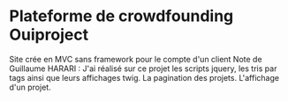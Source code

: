 # Plateforme de crowdfounding Ouiproject
Site crée en MVC sans framework pour le compte d'un client
Note de Guillaume HARARI : J'ai réalisé sur ce projet les scripts jquery, les tris par tags ainsi que leurs affichages twig. La pagination des projets. L'affichage d'un projet.
 
